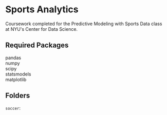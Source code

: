 # Sports Analytics
Coursework completed for the Predictive Modeling with Sports Data class at NYU's Center for Data Science.

## Required Packages
pandas\
numpy\
scipy\
statsmodels\
matplotlib

## Folders
`soccer`: 
